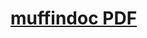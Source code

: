 # [muffindoc PDF](https://drive.google.com/file/d/1cSMKA_lii-HaoA9Yg6FOprprGMPJ6tVU/view?usp=drive_link)
